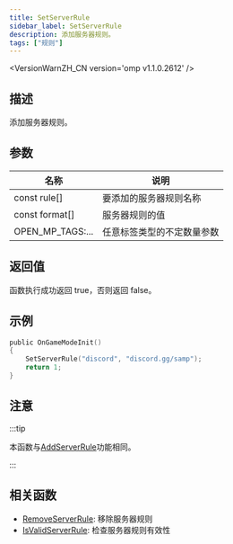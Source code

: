 ```yaml
---
title: SetServerRule
sidebar_label: SetServerRule
description: 添加服务器规则。
tags: ["规则"]
---
```


<VersionWarnZH_CN version='omp v1.1.0.2612' />

## 描述

添加服务器规则。

## 参数

| 名称             | 说明                       |
| ---------------- | -------------------------- |
| const rule[]     | 要添加的服务器规则名称     |
| const format[]   | 服务器规则的值             |
| OPEN_MP_TAGS:... | 任意标签类型的不定数量参数 |

## 返回值

函数执行成功返回 true，否则返回 false。

## 示例

```c
public OnGameModeInit()
{
    SetServerRule("discord", "discord.gg/samp");
    return 1;
}
```

## 注意

:::tip

本函数与[AddServerRule](AddServerRule)功能相同。

:::

## 相关函数

- [RemoveServerRule](RemoveServerRule): 移除服务器规则
- [IsValidServerRule](IsValidServerRule): 检查服务器规则有效性
